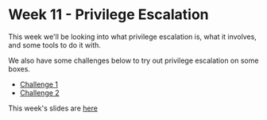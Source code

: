 # Week 11 - Privilege Escalation

This week we'll be looking into what privilege escalation is, what it involves, and some tools to do it with.


We also have some challenges below to try out privilege escalation on some boxes.

- [Challenge 1](https://github.com/DMUHackers/weekly_sessions/tree/master/2020-2021/week_11/challenge_1)
- [Challenge 2](https://github.com/DMUHackers/weekly_sessions/tree/master/2020-2021/week_11/challenge_2)

This week's slides are [here](https://github.com/DMUHackers/weekly_sessions/blob/master/2020-2021/week_11/PrivEscSlides.pdf)
